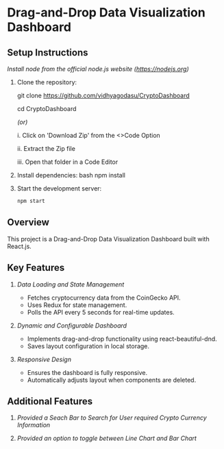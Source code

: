 # Drag-and-Drop Data Visualization Dashboard

## Setup Instructions
*Install node from the official node.js website (https://nodejs.org)*
1. Clone the repository:

    git clone https://github.com/vidhyagodasu/CryptoDashboard


    cd CryptoDashboard 
     
   *(or)*
   
   i. Click on 'Download Zip' from the <>Code Option

   ii. Extract the Zip file 

   iii. Open that folder in a Code Editor
    
3. Install dependencies:
    bash
    npm install
    

4. Start the development server:
    ```bash
    npm start

## Overview
This project is a Drag-and-Drop Data Visualization Dashboard built with React.js. 
## Key Features
1. *Data Loading and State Management*
    - Fetches cryptocurrency data from the CoinGecko API.
    - Uses Redux for state management.
    - Polls the API every 5 seconds for real-time updates.

2. *Dynamic and Configurable Dashboard*
    - Implements drag-and-drop functionality using react-beautiful-dnd.
    - Saves layout configuration in local storage.

3. *Responsive Design*
    - Ensures the dashboard is fully responsive.
    - Automatically adjusts layout when components are deleted.

## Additional Features
1. *Provided a Seach Bar to Search for User required Crypto Currency Information*

2. *Provided an option to toggle between Line Chart and Bar Chart*
